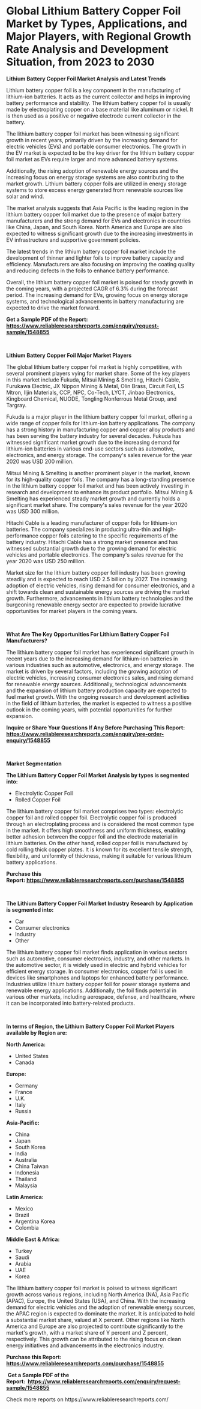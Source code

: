 <p><h1>Global Lithium Battery Copper Foil Market by Types, Applications, and Major Players, with Regional Growth Rate Analysis and Development Situation, from 2023 to 2030</h1></p><p><strong>Lithium Battery Copper Foil Market Analysis and Latest Trends</strong></p>
<p><p>Lithium battery copper foil is a key component in the manufacturing of lithium-ion batteries. It acts as the current collector and helps in improving battery performance and stability. The lithium battery copper foil is usually made by electroplating copper on a base material like aluminum or nickel. It is then used as a positive or negative electrode current collector in the battery.</p><p>The lithium battery copper foil market has been witnessing significant growth in recent years, primarily driven by the increasing demand for electric vehicles (EVs) and portable consumer electronics. The growth in the EV market is expected to be the key driver for the lithium battery copper foil market as EVs require larger and more advanced battery systems.</p><p>Additionally, the rising adoption of renewable energy sources and the increasing focus on energy storage systems are also contributing to the market growth. Lithium battery copper foils are utilized in energy storage systems to store excess energy generated from renewable sources like solar and wind.</p><p>The market analysis suggests that Asia Pacific is the leading region in the lithium battery copper foil market due to the presence of major battery manufacturers and the strong demand for EVs and electronics in countries like China, Japan, and South Korea. North America and Europe are also expected to witness significant growth due to the increasing investments in EV infrastructure and supportive government policies.</p><p>The latest trends in the lithium battery copper foil market include the development of thinner and lighter foils to improve battery capacity and efficiency. Manufacturers are also focusing on improving the coating quality and reducing defects in the foils to enhance battery performance.</p><p>Overall, the lithium battery copper foil market is poised for steady growth in the coming years, with a projected CAGR of 6.3% during the forecast period. The increasing demand for EVs, growing focus on energy storage systems, and technological advancements in battery manufacturing are expected to drive the market forward.</p></p>
<p><strong>Get a Sample PDF of the Report:&nbsp; <a href="https://www.reliableresearchreports.com/enquiry/request-sample/1548855">https://www.reliableresearchreports.com/enquiry/request-sample/1548855</a></strong></p>
<p>&nbsp;</p>
<p><strong>Lithium Battery Copper Foil Major Market Players</strong></p>
<p><p>The global lithium battery copper foil market is highly competitive, with several prominent players vying for market share. Some of the key players in this market include Fukuda, Mitsui Mining & Smelting, Hitachi Cable, Furukawa Electric, JX Nippon Mining & Metal, Olin Brass, Circuit Foil, LS Mtron, Iljin Materials, CCP, NPC, Co-Tech, LYCT, Jinbao Electronics, Kingboard Chemical, NUODE, Tongling Nonferrous Metal Group, and Targray.</p><p>Fukuda is a major player in the lithium battery copper foil market, offering a wide range of copper foils for lithium-ion battery applications. The company has a strong history in manufacturing copper and copper alloy products and has been serving the battery industry for several decades. Fukuda has witnessed significant market growth due to the increasing demand for lithium-ion batteries in various end-use sectors such as automotive, electronics, and energy storage. The company's sales revenue for the year 2020 was USD 200 million.</p><p>Mitsui Mining & Smelting is another prominent player in the market, known for its high-quality copper foils. The company has a long-standing presence in the lithium battery copper foil market and has been actively investing in research and development to enhance its product portfolio. Mitsui Mining & Smelting has experienced steady market growth and currently holds a significant market share. The company's sales revenue for the year 2020 was USD 300 million.</p><p>Hitachi Cable is a leading manufacturer of copper foils for lithium-ion batteries. The company specializes in producing ultra-thin and high-performance copper foils catering to the specific requirements of the battery industry. Hitachi Cable has a strong market presence and has witnessed substantial growth due to the growing demand for electric vehicles and portable electronics. The company's sales revenue for the year 2020 was USD 250 million.</p><p>Market size for the lithium battery copper foil industry has been growing steadily and is expected to reach USD 2.5 billion by 2027. The increasing adoption of electric vehicles, rising demand for consumer electronics, and a shift towards clean and sustainable energy sources are driving the market growth. Furthermore, advancements in lithium battery technologies and the burgeoning renewable energy sector are expected to provide lucrative opportunities for market players in the coming years.</p></p>
<p>&nbsp;</p>
<p><strong>What Are The Key Opportunities For Lithium Battery Copper Foil Manufacturers?</strong></p>
<p><p>The lithium battery copper foil market has experienced significant growth in recent years due to the increasing demand for lithium-ion batteries in various industries such as automotive, electronics, and energy storage. The market is driven by several factors, including the growing adoption of electric vehicles, increasing consumer electronics sales, and rising demand for renewable energy sources. Additionally, technological advancements and the expansion of lithium battery production capacity are expected to fuel market growth. With the ongoing research and development activities in the field of lithium batteries, the market is expected to witness a positive outlook in the coming years, with potential opportunities for further expansion.</p></p>
<p><strong>Inquire or Share Your Questions If Any Before Purchasing This Report: <a href="https://www.reliableresearchreports.com/enquiry/pre-order-enquiry/1548855">https://www.reliableresearchreports.com/enquiry/pre-order-enquiry/1548855</a></strong></p>
<p>&nbsp;</p>
<p><strong>Market Segmentation</strong></p>
<p><strong>The Lithium Battery Copper Foil Market Analysis by types is segmented into:</strong></p>
<p><ul><li>Electrolytic Copper Foil</li><li>Rolled Copper Foil</li></ul></p>
<p><p>The lithium battery copper foil market comprises two types: electrolytic copper foil and rolled copper foil. Electrolytic copper foil is produced through an electroplating process and is considered the most common type in the market. It offers high smoothness and uniform thickness, enabling better adhesion between the copper foil and the electrode material in lithium batteries. On the other hand, rolled copper foil is manufactured by cold rolling thick copper plates. It is known for its excellent tensile strength, flexibility, and uniformity of thickness, making it suitable for various lithium battery applications.</p></p>
<p><strong>Purchase this Report:&nbsp;<a href="https://www.reliableresearchreports.com/purchase/1548855">https://www.reliableresearchreports.com/purchase/1548855</a></strong></p>
<p>&nbsp;</p>
<p><strong>The Lithium Battery Copper Foil Market Industry Research by Application is segmented into:</strong></p>
<p><ul><li>Car</li><li>Consumer electronics</li><li>Industry</li><li>Other</li></ul></p>
<p><p>The lithium battery copper foil market finds application in various sectors such as automotive, consumer electronics, industry, and other markets. In the automotive sector, it is widely used in electric and hybrid vehicles for efficient energy storage. In consumer electronics, copper foil is used in devices like smartphones and laptops for enhanced battery performance. Industries utilize lithium battery copper foil for power storage systems and renewable energy applications. Additionally, the foil finds potential in various other markets, including aerospace, defense, and healthcare, where it can be incorporated into battery-related products.</p></p>
<p>&nbsp;</p>
<p><strong>In terms of Region, the Lithium Battery Copper Foil Market Players available by Region are:</strong></p>
<p>
    <p> <strong> North America: </strong>
        <ul>
            <li>United States</li>
            <li>Canada</li>
        </ul>
        </p> 
    <p> <strong> Europe: </strong>
        <ul>
            <li>Germany</li>
            <li>France</li>
            <li>U.K.</li>
            <li>Italy</li>
            <li>Russia</li>
        </ul>
        </p> 
    <p> <strong> Asia-Pacific: </strong>
        <ul>
            <li>China</li>
            <li>Japan</li>
            <li>South Korea</li>
            <li>India</li>
            <li>Australia</li>
            <li>China Taiwan</li>
            <li>Indonesia</li>
            <li>Thailand</li>
            <li>Malaysia</li>
        </ul>
        </p> 
    <p> <strong> Latin America: </strong>
        <ul>
            <li>Mexico</li>
            <li>Brazil</li>
            <li>Argentina Korea</li>
            <li>Colombia</li>
        </ul>
        </p> 
    <p> <strong> Middle East & Africa: </strong>
        <ul>
            <li>Turkey</li>
            <li>Saudi</li>
            <li>Arabia</li>
            <li>UAE</li>
            <li>Korea</li>
        </ul>
    </p>
    </p>
<p><p>The lithium battery copper foil market is poised to witness significant growth across various regions, including North America (NA), Asia Pacific (APAC), Europe, the United States (USA), and China. With the increasing demand for electric vehicles and the adoption of renewable energy sources, the APAC region is expected to dominate the market. It is anticipated to hold a substantial market share, valued at X percent. Other regions like North America and Europe are also projected to contribute significantly to the market's growth, with a market share of Y percent and Z percent, respectively. This growth can be attributed to the rising focus on clean energy initiatives and advancements in the electronics industry.</p></p>
<p><strong>Purchase this Report: <a href="https://www.reliableresearchreports.com/purchase/1548855">https://www.reliableresearchreports.com/purchase/1548855</a></strong></p>
<p>&nbsp;<strong>Get a Sample PDF of the Report:&nbsp;&nbsp;<a href="https://www.reliableresearchreports.com/enquiry/request-sample/1548855">https://www.reliableresearchreports.com/enquiry/request-sample/1548855</a></strong></p>
<p><strong></strong></p>
<p>Check more reports on https://www.reliableresearchreports.com/</p>